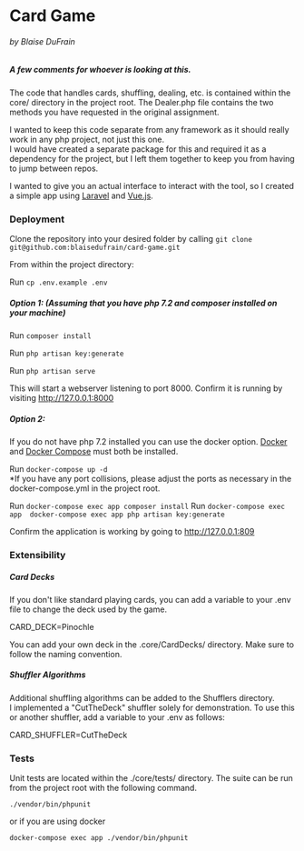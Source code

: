 # Card Game
###### by Blaise DuFrain

##### A few comments for whoever is looking at this.  

The code that handles cards, shuffling, dealing, etc. is contained within the core/ directory in the project root.
The Dealer.php file contains the two methods you have requested in the original assignment. 
  
I wanted to keep this code separate from any framework as it should really work in any php project, not just this one.  
I would have created a separate package for this and required it as a dependency for the project, but I left them together to keep you from having to jump between repos.

I wanted to give you an actual interface to interact with the tool, so I created a simple app using [Laravel](https://laravel.com/ "Laravel Homepage") and [Vue.js](https://vuejs.org/). 

### Deployment

Clone the repository into your desired folder by calling `git clone git@github.com:blaisedufrain/card-game.git`

From within the project directory:

Run `cp .env.example .env`

##### Option 1: (Assuming that you have php 7.2 and composer installed on your machine)

Run `composer install`

Run `php artisan key:generate`

Run `php artisan serve`

This will start a webserver listening to port 8000. Confirm it is running by visiting http://127.0.0.1:8000

##### Option 2:

If you do not have php 7.2 installed you can use the docker option.  [Docker](https://docs.docker.com/install/#supported-platforms) and [Docker Compose](https://docs.docker.com/compose/install/) must both be installed.

Run `docker-compose up -d`  
*If you have any port collisions, please adjust the ports as necessary in the docker-compose.yml in the project root.

Run `docker-compose exec app composer install`
Run `docker-compose exec app  docker-compose exec app php artisan key:generate`

Confirm the application is working by going to http://127.0.0.1:809


### Extensibility

##### Card Decks
If you don't like standard playing cards, you can add a variable to your .env file to change the deck used by the game.

CARD_DECK=Pinochle

You can add your own deck in the .core/CardDecks/ directory.  Make sure to follow the naming convention.

##### Shuffler Algorithms
Additional shuffling algorithms can be added to the Shufflers directory.  
I implemented a "CutTheDeck" shuffler solely for demonstration.  To use this or another shuffler, add a variable to your .env as follows:

CARD_SHUFFLER=CutTheDeck

### Tests

Unit tests are located within the ./core/tests/ directory. The suite can be run from the project root with the following command. 

`./vendor/bin/phpunit`

or if you are using docker

`docker-compose exec app ./vendor/bin/phpunit` 




